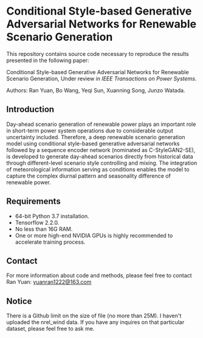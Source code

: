 # Conditional Style-based Generative Adversarial Networks for Renewable Scenario Generation
This repository contains source code necessary to reproduce the results presented in the following paper:

Conditional Style-based Generative Adversarial Networks for Renewable Scenario Generation, Under review in *IEEE Transactions on Power Systems*.

Authors: Ran Yuan, Bo Wang, Yeqi Sun, Xuanning Song, Junzo Watada.

## Introduction

Day-ahead scenario generation of renewable power plays an important role in short-term power system operations due to considerable output uncertainty included. Therefore, a deep renewable scenario generation model using conditional style-based generative adversarial networks followed by a sequence encoder network (nominated as C-StyleGAN2-SE), is developed to generate day-ahead scenarios directly from historical data through different-level scenario style controlling and mixing. The integration of meteorological information serving as conditions enables the model to capture the complex diurnal pattern and seasonality difference of renewable power.

## Requirements

- 64-bit Python 3.7 installation.
- Tensorflow 2.2.0.
- No less than 16G RAM.
- One or more high-end NVIDIA GPUs is highly recommended to accelerate training process.

## Contact

For more information about code and methods, please feel free to contact Ran Yuan: yuanran1222@163.com

## Notice

There is a Github limit on the size of file (no more than 25M). I haven't uploaded the nrel_wind data. If you have any inquires on that particular dataset, please feel free to ask me.
